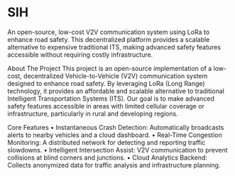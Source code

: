 # SIH
An open-source, low-cost V2V communication system using LoRa to enhance road safety. This decentralized platform provides a scalable alternative to expensive traditional ITS, making advanced safety features accessible without requiring costly infrastructure.

About The Project
This project is an open-source implementation of a low-cost, decentralized Vehicle-to-Vehicle (V2V) communication system designed to enhance road safety. By leveraging LoRa (Long Range) technology, it provides an affordable and scalable alternative to traditional Intelligent Transportation Systems (ITS). Our goal is to make advanced safety features accessible in areas with limited cellular coverage or infrastructure, particularly in rural and developing regions.

Core Features
• Instantaneous Crash Detection: Automatically broadcasts alerts to nearby vehicles and a cloud dashboard.
• Real-Time Congestion Monitoring: A distributed network for detecting and reporting traffic slowdowns.
• Intelligent Intersection Assist: V2V communication to prevent collisions at blind corners and junctions.
• Cloud Analytics Backend: Collects anonymized data for traffic analysis and infrastructure planning.

